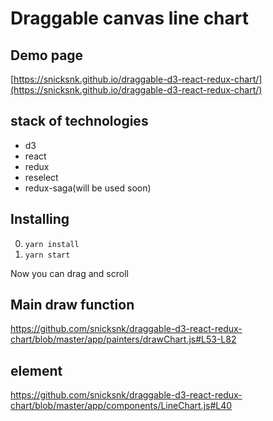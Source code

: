 # Draggable canvas line chart

## Demo page

[https://snicksnk.github.io/draggable-d3-react-redux-chart/](https://snicksnk.github.io/draggable-d3-react-redux-chart/)

## stack of technologies

- d3
- react
- redux
- reselect
- redux-saga(will be used soon)

## Installing
0. ```yarn install```
0. ```yarn start```

Now you can drag and scroll

## Main draw function

https://github.com/snicksnk/draggable-d3-react-redux-chart/blob/master/app/painters/drawChart.js#L53-L82

## <canvas> element
https://github.com/snicksnk/draggable-d3-react-redux-chart/blob/master/app/components/LineChart.js#L40

